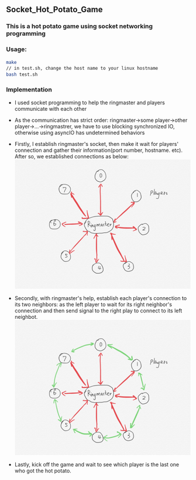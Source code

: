## Socket_Hot_Potato_Game
### This is a hot potato game using socket networking programming


### Usage:
```sh
make
// in test.sh, change the host name to your linux hostname
bash test.sh
```

### Implementation 
- I used socket programming to help the ringmaster and players communicate with each other

- As the communication has strict order: ringmaster->some player->other player->...->ringmastrer, we have to use blocking synchronized IO, otherwise using asyncIO has undetermined behaviors

- Firstly, I establish ringmaster's socket, then make it wait for players' connection and gather their information(port number, hostname. etc). After so, we established connections as below:
![alt text](https://github.com/Alanlande/Socket_Hot_Potato_Game/blob/master/ringmaster.jpg "The main pending page")

- Secondly, with ringmaster's help, establish each player's connection to its two neighbors: as the left player to wait for its right neighbor's connection and then send signal to the right play to connect to its left neighbot. 
![alt text](https://github.com/Alanlande/Socket_Hot_Potato_Game/blob/master/players.jpg "The main pending page")

- Lastly, kick off the game and wait to see which player is the last one who got the hot potato.
